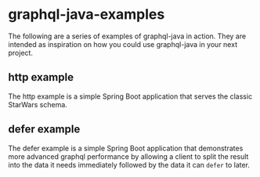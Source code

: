 
# graphql-java-examples

The following are a series of examples of graphql-java in action.  They are intended as inspiration on how you could use
graphql-java in your next project.

## http example

The http example is a simple Spring Boot application that serves the classic StarWars schema.

## defer example

The defer example is a simple Spring Boot application that demonstrates more advanced graphql 
performance by allowing a client to split the result into the data it needs immediately followed
by the data it can `defer` to later. 
